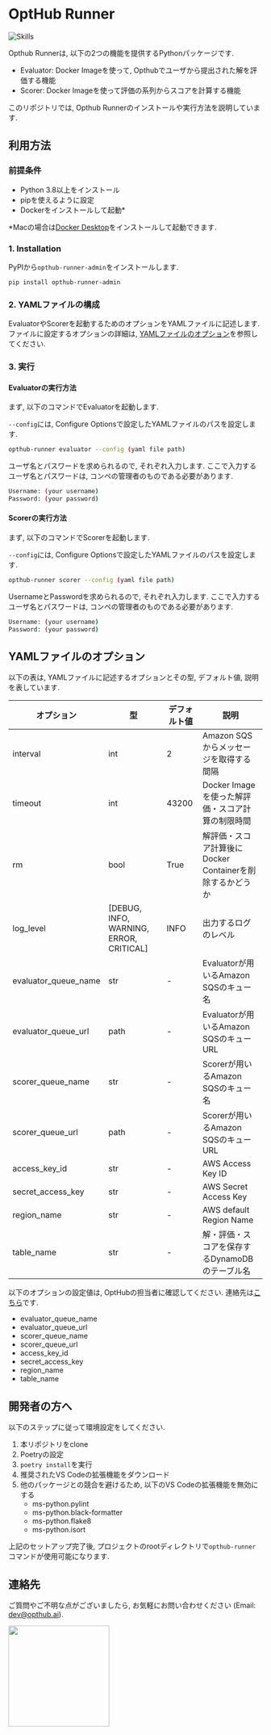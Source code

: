 # OptHub Runner

![Skills](https://skillicons.dev/icons?i=py,aws,graphql,docker,vscode,github)

Opthub Runnerは, 以下の2つの機能を提供するPythonパッケージです.

- Evaluator: Docker Imageを使って, Opthubでユーザから提出された解を評価する機能
- Scorer:  Docker Imageを使って評価の系列からスコアを計算する機能

このリポジトリでは, Opthub Runnerのインストールや実行方法を説明しています.

## 利用方法
### 前提条件
- Python 3.8以上をインストール
- pipを使えるように設定
- Dockerをインストールして起動*

\*Macの場合は[Docker Desktop](https://docs.docker.com/desktop/install/mac-install/)をインストールして起動できます.

### 1. Installation

PyPIから`opthub-runner-admin`をインストールします.
```bash
pip install opthub-runner-admin
```

### 2. YAMLファイルの構成
EvaluatorやScorerを起動するためのオプションをYAMLファイルに記述します. ファイルに設定するオプションの詳細は, [YAMLファイルのオプション](#YAMLFileOptions)を参照してください.

### 3. 実行
#### Evaluatorの実行方法

まず, 以下のコマンドでEvaluatorを起動します.

`--config`には, Configure Optionsで設定したYAMLファイルのパスを設定します.

```bash
opthub-runner evaluator --config (yaml file path)
```

ユーザ名とパスワードを求められるので, それぞれ入力します. ここで入力するユーザ名とパスワードは, コンペの管理者のものである必要があります.

```bash
Username: (your username)
Password: (your password)
```

#### Scorerの実行方法
まず, 以下のコマンドでScorerを起動します.

`--config`には, Configure Optionsで設定したYAMLファイルのパスを設定します.

```bash
opthub-runner scorer --config (yaml file path)
```

UsernameとPasswordを求められるので, それぞれ入力します. ここで入力するユーザ名とパスワードは, コンペの管理者のものである必要があります.
```bash
Username: (your username)
Password: (your password)
```

## YAMLファイルのオプション <a id="YAMLFileOptions"></a>
以下の表は, YAMLファイルに記述するオプションとその型, デフォルト値, 説明を表しています.

| オプション | 型 | デフォルト値 | 説明 |
| ---- | ---- | ---- | ---- |
| interval | int | 2 | Amazon SQSからメッセージを取得する間隔 |
| timeout | int | 43200 | Docker Imageを使った解評価・スコア計算の制限時間 |
| rm | bool | True | 解評価・スコア計算後にDocker Containerを削除するかどうか |
log_level | [DEBUG, INFO, WARNING, ERROR, CRITICAL] | INFO | 出力するログのレベル |evaluator_queue_name | str | opthub_evaluator_sqs_Default_dev | Evaluatorが用いるAmazon SQSのキュー名 |
| evaluator_queue_name | str | - | Evaluatorが用いるAmazon SQSのキュー名 |
| evaluator_queue_url | path | - | Evaluatorが用いるAmazon SQSのキューURL |
| scorer_queue_name | str | - | Scorerが用いるAmazon SQSのキュー名 |
| scorer_queue_url | path | - | Scorerが用いるAmazon SQSのキューURL |
| access_key_id | str | - | AWS Access Key ID |
| secret_access_key | str | - | AWS Secret Access Key |
| region_name | str | - | AWS default Region Name |
| table_name | str | - | 解・評価・スコアを保存するDynamoDBのテーブル名 |

以下のオプションの設定値は, OptHubの担当者に確認してください. 連絡先は[こちら](#Contact
)です.

- evaluator_queue_name
- evaluator_queue_url
- scorer_queue_name
- scorer_queue_url
- access_key_id
- secret_access_key
- region_name
- table_name

## 開発者の方へ

以下のステップに従って環境設定をしてください.

1. 本リポジトリをclone
2. Poetryの設定
3. `poetry install`を実行
4. 推奨されたVS Codeの拡張機能をダウンロード
5. 他のパッケージとの競合を避けるため, 以下のVS Codeの拡張機能を無効にする
    - ms-python.pylint
    - ms-python.black-formatter
    - ms-python.flake8
    - ms-python.isort

上記のセットアップ完了後, プロジェクトのrootディレクトリで`opthub-runner`コマンドが使用可能になります.

## 連絡先 <a id="Contact"></a>

ご質問やご不明な点がございましたら, お気軽にお問い合わせください (Email: dev@opthub.ai).

<img src="https://opthub.ai/assets/images/logo.svg" width="200">



